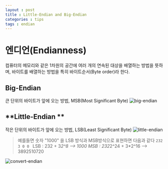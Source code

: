 ```yaml
---
layout : post
title : Little-Endian and Big-Endian
categories : tips
tags : endian
---
```



# **엔디언(Endianness)**
컴퓨터의 메모리와 같은 1차원의 공간에 여러 개의 연속된 대상을 배열하는 방법을 뜻하며, 바이트를 배열하는 방법을 특히 바이트순서(Byte order)라 한다.


## **Big-Endian**
큰 단위의 바이트가 앞에 오는 방법, MSB(Most Significant Byte)
![big-endian](http://upload.wikimedia.org/wikipedia/commons/thumb/5/54/Big-Endian.svg/400px-Big-Endian.svg.png)



## **Little-Endian **
작은 단위의 바이트가 앞에 오는 방법, LSB(Least Significant Byte)
![little-endian](http://upload.wikimedia.org/wikipedia/commons/thumb/e/ed/Little-Endian.svg/400px-Little-Endian.svg.png)


> 예를들면 숫자 "1000" 을 LSB 방식과 MSB방식으로 표현하면 다음과 같다
>`232 3 0 0 `
LSB : 232 +  3*2^8   --> 1000
MSB : 232*2^24 + 3*2^16  --> 3892510720

![convert-endian](http://ww1.sinaimg.cn/large/006tNc79gw1faain1p348j30ey04kdge.jpg)
